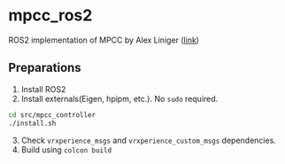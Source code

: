 # mpcc_ros2

ROS2 implementation of MPCC by Alex Liniger ([link](https://github.com/alexliniger/MPCC))

## Preparations
1. Install ROS2
2. Install externals(Eigen, hpipm, etc.). No `sudo` required.
```bash
cd src/mpcc_controller
./install.sh
```
3. Check `vrxperience_msgs` and `vrxperience_custom_msgs` dependencies.
4. Build using `colcon build`
